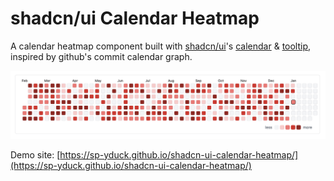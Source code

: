 # shadcn/ui Calendar Heatmap

A calendar heatmap component built with [shadcn/ui](https://ui.shadcn.com/)'s [calendar](https://ui.shadcn.com/docs/components/calendar) & [tooltip](https://ui.shadcn.com/docs/components/tooltip), inspired by github's commit calendar graph.

[![sample image](./images/sample.png)](https://github.com/sp-yduck/shadcn-ui-calendar-heatmap)

Demo site: [https://sp-yduck.github.io/shadcn-ui-calendar-heatmap/](https://sp-yduck.github.io/shadcn-ui-calendar-heatmap/)